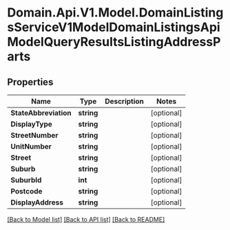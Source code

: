 # Domain.Api.V1.Model.DomainListingsServiceV1ModelDomainListingsApiModelQueryResultsListingAddressParts
## Properties

Name | Type | Description | Notes
------------ | ------------- | ------------- | -------------
**StateAbbreviation** | **string** |  | [optional] 
**DisplayType** | **string** |  | [optional] 
**StreetNumber** | **string** |  | [optional] 
**UnitNumber** | **string** |  | [optional] 
**Street** | **string** |  | [optional] 
**Suburb** | **string** |  | [optional] 
**SuburbId** | **int** |  | [optional] 
**Postcode** | **string** |  | [optional] 
**DisplayAddress** | **string** |  | [optional] 

[[Back to Model list]](../README.md#documentation-for-models) [[Back to API list]](../README.md#documentation-for-api-endpoints) [[Back to README]](../README.md)

